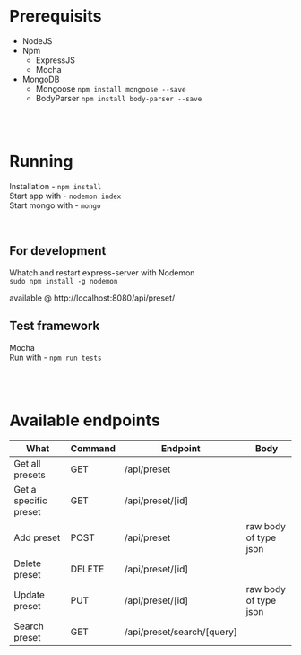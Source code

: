 
<!-- Social Preset API -->

<br/>

# Prerequisits
* NodeJS
* Npm
    * ExpressJS
    * Mocha
* MongoDB
    * Mongoose `npm install mongoose --save`
    * BodyParser `npm install body-parser --save`

<br/>
<br/>

# Running
Installation - `npm install`  
Start app with - `nodemon index`  
Start mongo with - `mongo`  

<br/>

## For development
Whatch and restart express-server with Nodemon  
`sudo npm install -g nodemon`

available @ http://localhost:8080/api/preset/

## Test framework
Mocha  
Run with - `npm run tests`

<br/>
<br/>

# Available endpoints


What | Command | Endpoint | Body
--------|-------|--------|-------
Get all presets | GET | /api/preset
Get a specific preset | GET | /api/preset/[id]
Add preset | POST | /api/preset | raw body of type json
Delete preset | DELETE | /api/preset/[id]
Update preset | PUT | /api/preset/[id] | raw body of type json
Search preset | GET | /api/preset/search/[query]
